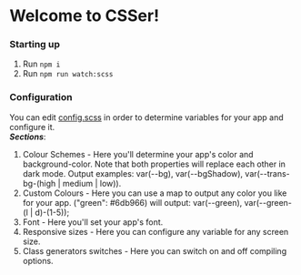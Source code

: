 # Welcome to CSSer!
### Starting up
1. Run `npm i`
1. Run `npm run watch:scss`

### Configuration
You can edit [config.scss](./config.scss) in order to determine variables for your app and configure it.<br>
***Sections***:
1. Colour Schemes - Here you'll determine your app's color and background-color. 
Note that both properties will replace each other in dark mode.
Output examples: var(--bg), var(--bgShadow), var(--trans-bg-(high | medium | low)).
1. Custom Colours - Here you can use a map to output any color you like for your app.
("green": #6db966) will output: var(--green), var(--green-(l | d)-(1-5));
1. Font - Here you'll set your app's font.
2. Responsive sizes - Here you can configure any variable for any screen size.
3. Class generators switches - Here you can switch on and off compiling options.
